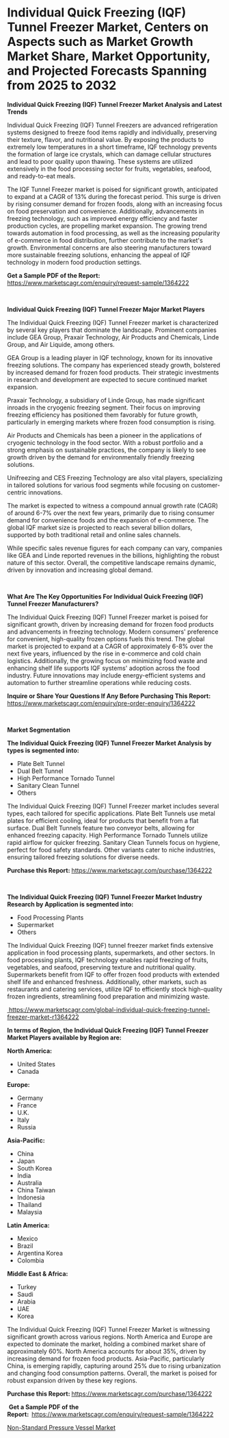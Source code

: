 <p><h1>Individual Quick Freezing (IQF) Tunnel Freezer Market, Centers on Aspects such as Market Growth Market Share, Market Opportunity, and Projected Forecasts Spanning from 2025 to 2032</h1></p><p><strong>Individual Quick Freezing (IQF) Tunnel Freezer Market Analysis and Latest Trends</strong></p>
<p><p>Individual Quick Freezing (IQF) Tunnel Freezers are advanced refrigeration systems designed to freeze food items rapidly and individually, preserving their texture, flavor, and nutritional value. By exposing the products to extremely low temperatures in a short timeframe, IQF technology prevents the formation of large ice crystals, which can damage cellular structures and lead to poor quality upon thawing. These systems are utilized extensively in the food processing sector for fruits, vegetables, seafood, and ready-to-eat meals.</p><p>The IQF Tunnel Freezer market is poised for significant growth, anticipated to expand at a CAGR of 13% during the forecast period. This surge is driven by rising consumer demand for frozen foods, along with an increasing focus on food preservation and convenience. Additionally, advancements in freezing technology, such as improved energy efficiency and faster production cycles, are propelling market expansion. The growing trend towards automation in food processing, as well as the increasing popularity of e-commerce in food distribution, further contribute to the market's growth. Environmental concerns are also steering manufacturers toward more sustainable freezing solutions, enhancing the appeal of IQF technology in modern food production settings.</p></p>
<p><strong>Get a Sample PDF of the Report:&nbsp;</strong> <a href="https://www.marketscagr.com/enquiry/request-sample/1364222?utm_campaign=2653&utm_medium=2&utm_source=Github&utm_content=ia&utm_term=12042025&utm_id=individual-quick-freezing-iqf-tunnel-freezer">https://www.marketscagr.com/enquiry/request-sample/1364222</a></p>
<p>&nbsp;</p>
<p><strong>Individual Quick Freezing (IQF) Tunnel Freezer Major Market Players</strong></p>
<p><p>The Individual Quick Freezing (IQF) Tunnel Freezer market is characterized by several key players that dominate the landscape. Prominent companies include GEA Group, Praxair Technology, Air Products and Chemicals, Linde Group, and Air Liquide, among others.</p><p>GEA Group is a leading player in IQF technology, known for its innovative freezing solutions. The company has experienced steady growth, bolstered by increased demand for frozen food products. Their strategic investments in research and development are expected to secure continued market expansion.</p><p>Praxair Technology, a subsidiary of Linde Group, has made significant inroads in the cryogenic freezing segment. Their focus on improving freezing efficiency has positioned them favorably for future growth, particularly in emerging markets where frozen food consumption is rising. </p><p>Air Products and Chemicals has been a pioneer in the applications of cryogenic technology in the food sector. With a robust portfolio and a strong emphasis on sustainable practices, the company is likely to see growth driven by the demand for environmentally friendly freezing solutions.</p><p>Unifreezing and CES Freezing Technology are also vital players, specializing in tailored solutions for various food segments while focusing on customer-centric innovations.</p><p>The market is expected to witness a compound annual growth rate (CAGR) of around 6-7% over the next few years, primarily due to rising consumer demand for convenience foods and the expansion of e-commerce. The global IQF market size is projected to reach several billion dollars, supported by both traditional retail and online sales channels.</p><p>While specific sales revenue figures for each company can vary, companies like GEA and Linde reported revenues in the billions, highlighting the robust nature of this sector. Overall, the competitive landscape remains dynamic, driven by innovation and increasing global demand.</p></p>
<p>&nbsp;</p>
<p><strong>What Are The Key Opportunities For Individual Quick Freezing (IQF) Tunnel Freezer Manufacturers?</strong></p>
<p><p>The Individual Quick Freezing (IQF) Tunnel Freezer market is poised for significant growth, driven by increasing demand for frozen food products and advancements in freezing technology. Modern consumers' preference for convenient, high-quality frozen options fuels this trend. The global market is projected to expand at a CAGR of approximately 6-8% over the next five years, influenced by the rise in e-commerce and cold chain logistics. Additionally, the growing focus on minimizing food waste and enhancing shelf life supports IQF systems' adoption across the food industry. Future innovations may include energy-efficient systems and automation to further streamline operations while reducing costs.</p></p>
<p><strong>Inquire or Share Your Questions If Any Before Purchasing This Report:</strong> <a href="https://www.marketscagr.com/enquiry/pre-order-enquiry/1364222?utm_campaign=2653&utm_medium=2&utm_source=Github&utm_content=ia&utm_term=12042025&utm_id=individual-quick-freezing-iqf-tunnel-freezer">https://www.marketscagr.com/enquiry/pre-order-enquiry/1364222</a></p>
<p>&nbsp;</p>
<p><strong>Market Segmentation</strong></p>
<p><strong>The Individual Quick Freezing (IQF) Tunnel Freezer Market Analysis by types is segmented into:</strong></p>
<p><ul><li>Plate Belt Tunnel</li><li>Dual Belt Tunnel</li><li>High Performance Tornado Tunnel</li><li>Sanitary Clean Tunnel</li><li>Others</li></ul></p>
<p><p>The Individual Quick Freezing (IQF) Tunnel Freezer market includes several types, each tailored for specific applications. Plate Belt Tunnels use metal plates for efficient cooling, ideal for products that benefit from a flat surface. Dual Belt Tunnels feature two conveyor belts, allowing for enhanced freezing capacity. High Performance Tornado Tunnels utilize rapid airflow for quicker freezing. Sanitary Clean Tunnels focus on hygiene, perfect for food safety standards. Other variants cater to niche industries, ensuring tailored freezing solutions for diverse needs.</p></p>
<p><strong>Purchase this Report:&nbsp;</strong><a href="https://www.marketscagr.com/purchase/1364222?utm_campaign=2653&utm_medium=2&utm_source=Github&utm_content=ia&utm_term=12042025&utm_id=individual-quick-freezing-iqf-tunnel-freezer">https://www.marketscagr.com/purchase/1364222</a></p>
<p>&nbsp;</p>
<p><strong>The Individual Quick Freezing (IQF) Tunnel Freezer Market Industry Research by Application is segmented into:</strong></p>
<p><ul><li>Food Processing Plants</li><li>Supermarket</li><li>Others</li></ul></p>
<p><p>The Individual Quick Freezing (IQF) tunnel freezer market finds extensive application in food processing plants, supermarkets, and other sectors. In food processing plants, IQF technology enables rapid freezing of fruits, vegetables, and seafood, preserving texture and nutritional quality. Supermarkets benefit from IQF to offer frozen food products with extended shelf life and enhanced freshness. Additionally, other markets, such as restaurants and catering services, utilize IQF to efficiently stock high-quality frozen ingredients, streamlining food preparation and minimizing waste.</p></p>
<p><a href="https://www.marketscagr.com/global-individual-quick-freezing-tunnel-freezer-market-r1364222?utm_campaign=2653&utm_medium=2&utm_source=Github&utm_content=ia&utm_term=12042025&utm_id=individual-quick-freezing-iqf-tunnel-freezer">&nbsp;https://www.marketscagr.com/global-individual-quick-freezing-tunnel-freezer-market-r1364222</a></p>
<p><strong>In terms of Region, the Individual Quick Freezing (IQF) Tunnel Freezer Market Players available by Region are:</strong></p>
<p>
    <p> <strong> North America: </strong>
        <ul>
            <li>United States</li>
            <li>Canada</li>
        </ul>
        </p> 
    <p> <strong> Europe: </strong>
        <ul>
            <li>Germany</li>
            <li>France</li>
            <li>U.K.</li>
            <li>Italy</li>
            <li>Russia</li>
        </ul>
        </p> 
    <p> <strong> Asia-Pacific: </strong>
        <ul>
            <li>China</li>
            <li>Japan</li>
            <li>South Korea</li>
            <li>India</li>
            <li>Australia</li>
            <li>China Taiwan</li>
            <li>Indonesia</li>
            <li>Thailand</li>
            <li>Malaysia</li>
        </ul>
        </p> 
    <p> <strong> Latin America: </strong>
        <ul>
            <li>Mexico</li>
            <li>Brazil</li>
            <li>Argentina Korea</li>
            <li>Colombia</li>
        </ul>
        </p> 
    <p> <strong> Middle East & Africa: </strong>
        <ul>
            <li>Turkey</li>
            <li>Saudi</li>
            <li>Arabia</li>
            <li>UAE</li>
            <li>Korea</li>
        </ul>
    </p>
    </p>
<p><p>The Individual Quick Freezing (IQF) Tunnel Freezer Market is witnessing significant growth across various regions. North America and Europe are expected to dominate the market, holding a combined market share of approximately 60%. North America accounts for about 35%, driven by increasing demand for frozen food products. Asia-Pacific, particularly China, is emerging rapidly, capturing around 25% due to rising urbanization and changing food consumption patterns. Overall, the market is poised for robust expansion driven by these key regions.</p></p>
<p><strong>Purchase this Report: </strong><a href="https://www.marketscagr.com/purchase/1364222?utm_campaign=2653&utm_medium=2&utm_source=Github&utm_content=ia&utm_term=12042025&utm_id=individual-quick-freezing-iqf-tunnel-freezer">https://www.marketscagr.com/purchase/1364222</a></p>
<p>&nbsp;<strong>Get a Sample PDF of the Report:&nbsp;&nbsp;</strong><a href="https://www.marketscagr.com/enquiry/request-sample/1364222?utm_campaign=2653&utm_medium=2&utm_source=Github&utm_content=ia&utm_term=12042025&utm_id=individual-quick-freezing-iqf-tunnel-freezer">https://www.marketscagr.com/enquiry/request-sample/1364222</a></p>
<p><strong></strong></p>
<p><p><a href="https://github.com/toldenargelia86/Market-Research-Report-List-1/blob/main/non-standard-pressure-vessel-market.md?utm_campaign=2653&utm_medium=2&utm_source=Github&utm_content=ia&utm_term=12042025&utm_id=individual-quick-freezing-iqf-tunnel-freezer">Non-Standard Pressure Vessel Market</a></p></p>